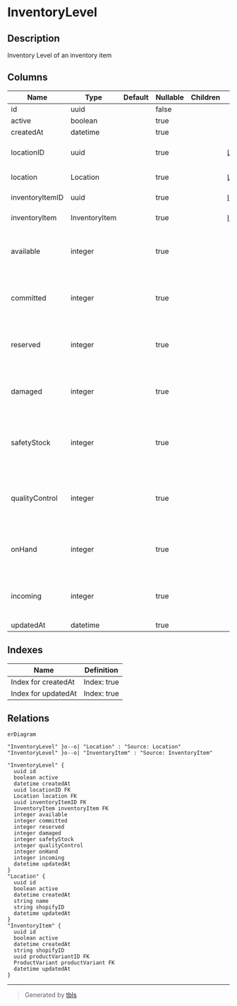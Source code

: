 # InventoryLevel

## Description

Inventory Level of an inventory item

## Columns

| Name | Type | Default | Nullable | Children | Parents | Comment |
| ---- | ---- | ------- | -------- | -------- | ------- | ------- |
| id | uuid |  | false |  |  |  |
| active | boolean |  | true |  |  | active |
| createdAt | datetime |  | true |  |  | createdAt |
| locationID | uuid |  | true |  | [Location](Location.md) | Inventory Location ID |
| location | Location |  | true |  | [Location](Location.md) | Inventory Location |
| inventoryItemID | uuid |  | true |  | [InventoryItem](InventoryItem.md) | Inventory Item ID |
| inventoryItem | InventoryItem |  | true |  | [InventoryItem](InventoryItem.md) | Inventory Item |
| available | integer |  | true |  |  | Amount of the inventory item available |
| committed | integer |  | true |  |  | Amount of the inventory item reserved |
| reserved | integer |  | true |  |  | Amount of the inventory item reserved |
| damaged | integer |  | true |  |  | Amount of the inventory item damaged |
| safetyStock | integer |  | true |  |  | Amount of the inventory item safety stock |
| qualityControl | integer |  | true |  |  | Amount of the inventory item in quality control |
| onHand | integer |  | true |  |  | Amount of the inventory item on hand |
| incoming | integer |  | true |  |  | Amount of the inventory item incoming |
| updatedAt | datetime |  | true |  |  | updatedAt |

## Indexes

| Name | Definition |
| ---- | ---------- |
| Index for createdAt | Index: true |
| Index for updatedAt | Index: true |

## Relations

```mermaid
erDiagram

"InventoryLevel" }o--o| "Location" : "Source: Location"
"InventoryLevel" }o--o| "InventoryItem" : "Source: InventoryItem"

"InventoryLevel" {
  uuid id
  boolean active
  datetime createdAt
  uuid locationID FK
  Location location FK
  uuid inventoryItemID FK
  InventoryItem inventoryItem FK
  integer available
  integer committed
  integer reserved
  integer damaged
  integer safetyStock
  integer qualityControl
  integer onHand
  integer incoming
  datetime updatedAt
}
"Location" {
  uuid id
  boolean active
  datetime createdAt
  string name
  string shopifyID
  datetime updatedAt
}
"InventoryItem" {
  uuid id
  boolean active
  datetime createdAt
  string shopifyID
  uuid productVariantID FK
  ProductVariant productVariant FK
  datetime updatedAt
}
```

---

> Generated by [tbls](https://github.com/k1LoW/tbls)
